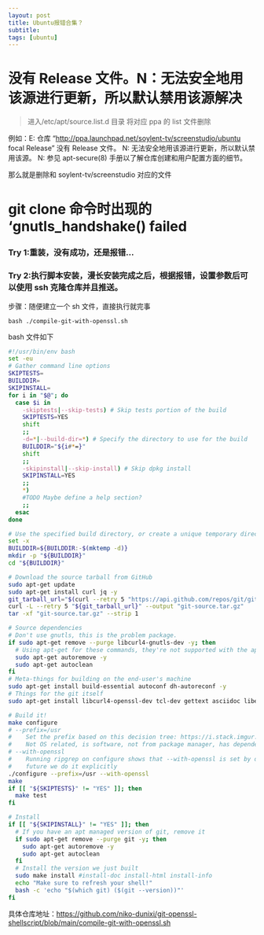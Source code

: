 ```yaml
---
layout: post
title: Ubuntu报错合集？
subtitle:
tags: [ubuntu]
---
```


# 没有 Release 文件。N：无法安全地用该源进行更新，所以默认禁用该源解决

> 进入/etc/apt/source.list.d 目录
> 将对应 ppa 的 list 文件删除

例如：E: 仓库 “http://ppa.launchpad.net/soylent-tv/screenstudio/ubuntu focal Release” 没有 Release 文件。
N: 无法安全地用该源进行更新，所以默认禁用该源。
N: 参见 apt-secure(8) 手册以了解仓库创建和用户配置方面的细节。

那么就是删除和 soylent-tv/screenstudio 对应的文件

# git clone 命令时出现的 ‘gnutls_handshake() failed

### Try 1:重装，没有成功，还是报错...

### Try 2:执行脚本安装，漫长安装完成之后，根据报错，设置参数后可以使用 ssh 克隆仓库并且推送。

步骤：随便建立一个 sh 文件，直接执行就完事

```shell
bash ./compile-git-with-openssl.sh
```

bash 文件如下

```sh
#!/usr/bin/env bash
set -eu
# Gather command line options
SKIPTESTS=
BUILDDIR=
SKIPINSTALL=
for i in "$@"; do
  case $i in
    -skiptests|--skip-tests) # Skip tests portion of the build
    SKIPTESTS=YES
    shift
    ;;
    -d=*|--build-dir=*) # Specify the directory to use for the build
    BUILDDIR="${i#*=}"
    shift
    ;;
    -skipinstall|--skip-install) # Skip dpkg install
    SKIPINSTALL=YES
    ;;
    *)
    #TODO Maybe define a help section?
    ;;
  esac
done

# Use the specified build directory, or create a unique temporary directory
set -x
BUILDDIR=${BUILDDIR:-$(mktemp -d)}
mkdir -p "${BUILDDIR}"
cd "${BUILDDIR}"

# Download the source tarball from GitHub
sudo apt-get update
sudo apt-get install curl jq -y
git_tarball_url="$(curl --retry 5 "https://api.github.com/repos/git/git/tags" | jq -r '.[0].tarball_url')"
curl -L --retry 5 "${git_tarball_url}" --output "git-source.tar.gz"
tar -xf "git-source.tar.gz" --strip 1

# Source dependencies
# Don't use gnutls, this is the problem package.
if sudo apt-get remove --purge libcurl4-gnutls-dev -y; then
  # Using apt-get for these commands, they're not supported with the apt alias on 14.04 (but they may be on later systems)
  sudo apt-get autoremove -y
  sudo apt-get autoclean
fi
# Meta-things for building on the end-user's machine
sudo apt-get install build-essential autoconf dh-autoreconf -y
# Things for the git itself
sudo apt-get install libcurl4-openssl-dev tcl-dev gettext asciidoc libexpat1-dev libz-dev -y

# Build it!
make configure
# --prefix=/usr
#    Set the prefix based on this decision tree: https://i.stack.imgur.com/BlpRb.png
#    Not OS related, is software, not from package manager, has dependencies, and built from source => /usr
# --with-openssl
#    Running ripgrep on configure shows that --with-openssl is set by default. Since this could change in the
#    future we do it explicitly
./configure --prefix=/usr --with-openssl
make
if [[ "${SKIPTESTS}" != "YES" ]]; then
  make test
fi

# Install
if [[ "${SKIPINSTALL}" != "YES" ]]; then
  # If you have an apt managed version of git, remove it
  if sudo apt-get remove --purge git -y; then
    sudo apt-get autoremove -y
    sudo apt-get autoclean
  fi
  # Install the version we just built
  sudo make install #install-doc install-html install-info
  echo "Make sure to refresh your shell!"
  bash -c 'echo "$(which git) ($(git --version))"'
fi
```

具体仓库地址：https://github.com/niko-dunixi/git-openssl-shellscript/blob/main/compile-git-with-openssl.sh
